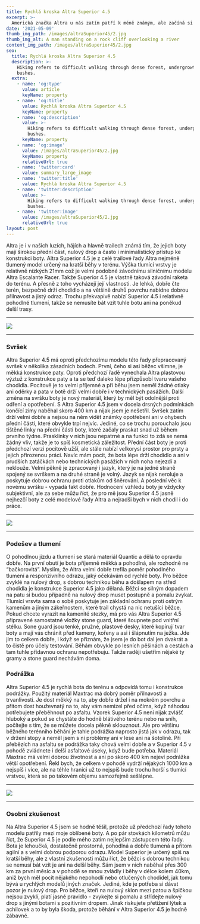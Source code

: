```yaml
---
title: Rychlá kroska Altra Superior 4.5
excerpt: >-
  Americká značka Altra u nás zatím patří k méně známým, ale začíná si získávat pozornost běžců i vyznavačů dálkových pochodů. Hlavně mezi horskými a ultra běžci je Altra spojená se zvučnými jmény a jejich reklamní bannery najdete na těch největších trailových závodech v Americe i jinde po světě. Značka se proslavila hlavně specifickou konstrukcí bot s nulovým dropem a velkoryse pojatou přední částí boty, kde je dostatek prostoru pro prsty a jejich přirozenou práci.
date: '2021-05-09'
thumb_img_path: /images/altraSuperior45/2.jpg
thumb_img_alt: A man standing on a rock cliff overlooking a river
content_img_path: /images/altraSuperior45/2.jpg
seo:
  title: Rychlá kroska Altra Superior 4.5
  description: >-
    Hiking refers to difficult walking through dense forest, undergrowth, or
    bushes.
  extra:
    - name: 'og:type'
      value: article
      keyName: property
    - name: 'og:title'
      value: Rychlá kroska Altra Superior 4.5
      keyName: property
    - name: 'og:description'
      value: >-
        Hiking refers to difficult walking through dense forest, undergrowth, or
        bushes.
      keyName: property
    - name: 'og:image'
      value: /images/altraSuperior45/2.jpg
      keyName: property
      relativeUrl: true
    - name: 'twitter:card'
      value: summary_large_image
    - name: 'twitter:title'
      value: Rychlá kroska Altra Superior 4.5
    - name: 'twitter:description'
      value: >-
        Hiking refers to difficult walking through dense forest, undergrowth, or
        bushes.
    - name: 'twitter:image'
      value: /images/altraSuperior45/2.jpg
      relativeUrl: true
layout: post
---
```


Altra je i v našich luzích, hájích a hlavně trailech známá tím, že jejich boty mají širokou přední část, nulový drop a často i minimalistický přístup ke konstrukci boty. Altra Superior 4.5 je z celé trailové řady Altra nejméně tlumený model určený na kratší běhy v terénu. Výška tlumící vrstvy je relativně nízkých 21mm což je velmi podobné závodnímu silničnímu modelu Altra Escalante Racer. Takže Superior 4.5 je vlastně taková závodní raketa do terénu. A přesně z toho vycházejí její vlastnosti. Je lehká, dobře čte terén, bezpečně drží chodidlo a na většině druhů povrchu nabídne dobrou přilnavost a jistý odraz. Trochu překvapivě nabízí Superior 4.5 i relativně pohodlné tlumení, takže se nemusíte bát vzít tuhle botu ani na poněkud delší trasy.

<hr />

![](/images/altraSuperior45/3.jpg)

<hr />

### Svršek

Altra Superior 4.5 má oproti předchozímu modelu této řady přepracovaný svršek v několika zásadních bodech. První, čeho si asi běžec všimne, je měkká konstrukce paty. Oproti předchozí řadě vynechala Altra plastovou výztuž z konstrukce paty a ta se teď daleko lépe přizpůsobí tvaru vašeho chodidla. Pocitově je to velmi příjemné a při běhu jsem neměl žádné otlaky ani oděrky a pata v botě drží velmi dobře i v technických pasážích. 
Další změna na svršku boty je nový materiál, který by měl být odolnější proti odření a opotřebení. S Altra Superior 4.5 jsem v docela drsných podmínkách končící zimy naběhal skoro 400 km a nijak jsem je nešetřil. Svršek zatím drží velmi dobře a nejsou na něm vidět známky opotřebení ani v ohybech přední části, které obvykle trpí nejvíc. Jediné, co se trochu porouchalo jsou tištěné linky na přední části boty, které začaly praskat snad už během prvního týdne. Prasklinky v nich jsou nepatrné a na funkci to zdá se nemá žádný vliv, takže je to spíš kosmetická záležitost.
Přední část boty je proti předchozí verzi pocitově užší, ale stále nabízí velkorysí prostor pro prsty a jejich přirozenou práci. Navíc mám pocit, že bota lépe drží chodidlo a ani v prudších zatáčkách nebo technických pasážích v nich noha nejezdí a neklouže.
Velmi pěkně je zpracovaný i jazyk, který je na jedné straně spojený se svrškem a na druhé straně je volný. Jazyk se nijak neroluje a poskytuje dobrou ochranu proti otlakům od šněrování. 
A poslední věc k novému svršku - vypadá fakt dobře. Hodnocení vzhledu boty je vždycky subjektivní, ale za sebe můžu říct, že pro mě jsou Superior 4.5 jasně nejhezčí boty z celé modelové řady Altra a nejradši bych v nich chodil i do práce.

<hr />

![](/images/altraSuperior45/4.jpg)

<hr />

### Podešev a tlumení

O pohodlnou jízdu a tlumení se stará materiál Quantic a dělá to opravdu dobře. Na první obutí je bota příjemně měkká a pohodlná, ale rozhodně ne “bačkorovitá”. Myslím, že Altra velmi dobře trefila poměr pohodlného tlumení a responzivního odrazu, jaký očekávám od rychlé boty. Pro běžce zvyklé na nulový drop, s dobrou technikou běhu a došlapem na střed chodidla je konstrukce Superior 4.5 jako dělaná. Běžci se silným dopadem na patu si budou případně na nulový drop muset postupně a pomalu zvykat.
Tlumící vrsvta sama o sobě poskytuje jen základní ochranu proti ostrým kamenům a jiným zákeřnostem, které trail chystá na nic netušící běžce. Pokud chcete vyrazit na kamenité stezky, má pro vás Altra Superior 4.5 připravené samostatné vložky stone guard, které šoupnete pod vnitřní stélku. Sone guard jsou tenké, pružné, plastové desky, které kopírují tvar boty a mají vás chránit před kameny, kořeny a asi i šlápnutím na ježka. Jde jim to celkem dobře, i když se přiznám, že jsem je do bot dal jen dvakrát a to čistě pro účely testování. Běhám obvykle po lesních pěšinách a cestách a tam tuhle přídavnou ochranu nepotřebuju. Takže raději ušetřím nějaké ty gramy a stone guard nechávám doma.

### Podrážka

Altra Superior 4.5 je rychlá bota do terénu a odpovídá tomu i konstrukce podrážky. Použitý materiál Maxtrac má dobrý poměr přilnavosti a trvanlivosti. Je dost měkký na to, aby dobře držel i na mokrém povrchu a přitom dost houževnatý na to, aby vám nemizel před očima, když náhodou potřebujete přeběhnout po asfaltu. Vzorek Superior 4.5 není nijak zvlášť hluboký a pokud se chystáte do hodně blátivého terénu nebo na sníh, počítejte s tím, že se můžete docela pěkně sklouznout. Ale pro většinu běžného terénního běhání je tahle podrážka naprosto jistá jak v odrazu, tak v držení stopy a neměl jsem s ní problémy ani v lese ani na šotolině. Při přebězích na asfaltu se podrážka taky chová velmi dobře a v Superior 4.5 v pohodě zvládnete i delší asfaltové úseky, když bude potřeba.
Materiál Maxtrac má velmi dobrou životnost a ani po skoro 400 km nejeví podrážka větší opotřebení. Řekl bych, že celkem v pohodě vydrží nějakých 1000 km a nejspíš i více, ale na téhle hranici už to nejspíš bude trochu horší s tlumící vrstvou, která se po takovém objemu samozřejmě sešlápne. 

<hr />

![](/images/altraSuperior45/1.jpg)

<hr />

### Osobní zkušenost

Na Altra Superior 4.5 jsem se hodně těšil, protože už předchozí řady tohoto modelu patřily mezi moje oblíbené boty. A po pár stovkách kilometrů můžu říct, že Superior 4.5 je podle mého zatím nejlepším zástupcem této řady. Bota je lehoučká, dostatečně prostorná, pohodlná a dobře tlumená a přitom agilní a s velmi dobrou podporou odrazu. Model Superior je určený spíš na kratší běhy, ale z vlastní zkušenosti můžu říct, že běžci s dobrou technikou se nemusí bát vzít je ani na delší běhy. Sám jsem v nich naběhal přes 300 km za první měsíc a v pohodě se mnou zvládly i běhy v délce kolem 40km, aniž bych měl pocit nějakého nepohodlí nebo otlučených chodidel, jak tomu bývá u rychlých modelů jiných značek. Jediné, kde je potřeba si dávat pozor je nulový drop. Pro běžce, kteří na nulový sklon mezi patou a špičkou nejsou zvyklí, platí jasné pravidlo - zvykejte si pomalu a střídejte nulový drop s jinými botami s pozitivním dropem. Jinak riskujete přetížení lýtek a achilovek a to by byla škoda, protože běhání v Altra Superior 4.5 je hodně zábavné.